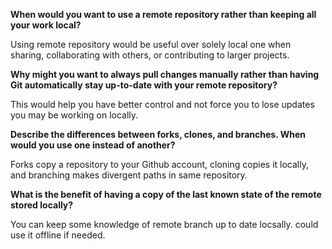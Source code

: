 **When would you want to use a remote repository rather than keeping all your work local?**

Using remote repository would be useful over solely local one when sharing, collaborating with others, or contributing to larger projects.

**Why might you want to always pull changes manually rather than having Git automatically stay up-to-date with your remote repository?**

This would help you have better control and not force you to lose updates you may be working on locally.

**Describe the differences between forks, clones, and branches. When would you use one instead of another?**

Forks copy a repository to your Github account, cloning copies it locally, and branching makes divergent paths in same repository.

**What is the benefit of having a copy of the last known state of the remote stored locally?**

You can keep some knowledge of remote branch up to date locsally. could use it offline if needed.
